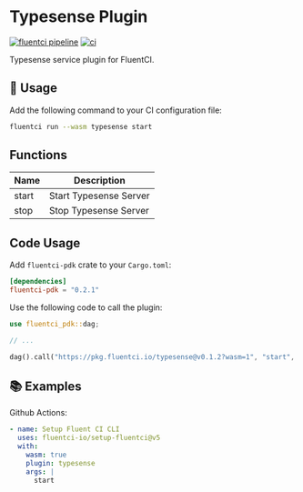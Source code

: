 # Typesense Plugin

[![fluentci pipeline](https://shield.fluentci.io/x/typesense)](https://pkg.fluentci.io/typesense)
[![ci](https://github.com/fluentci-io/services/actions/workflows/typesense.yml/badge.svg)](https://github.com/fluentci-io/services/actions/workflows/typesense.yml)

Typesense service plugin for FluentCI.

## 🚀 Usage

Add the following command to your CI configuration file:

```bash
fluentci run --wasm typesense start
```

## Functions

| Name   | Description                                 |
| ------ | --------------------------------------------|
| start  | Start Typesense Server                       |
| stop   | Stop Typesense Server                        |

## Code Usage

Add `fluentci-pdk` crate to your `Cargo.toml`:

```toml
[dependencies]
fluentci-pdk = "0.2.1"
```

Use the following code to call the plugin:

```rust
use fluentci_pdk::dag;

// ...

dag().call("https://pkg.fluentci.io/typesense@v0.1.2?wasm=1", "start", vec![])?;
```

## 📚 Examples

Github Actions:

```yaml
- name: Setup Fluent CI CLI
  uses: fluentci-io/setup-fluentci@v5
  with:
    wasm: true
    plugin: typesense
    args: |
      start
```
